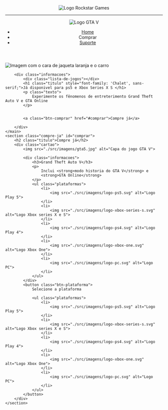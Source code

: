 <!DOCTYPE html>
<html lang="pt-BR">

<head>
    <meta charset="UTF-8">
    <meta name="viewport" content="width=device-width, initial-scale=1.0">
    <title>Big Site - Landing Page GTA</title>
    <link rel="shortcut icon" href="src/imagens/favicon.png" type="image/x-icon"/>
    <link rel="https://fonts.cdnfonts.com/css/chalet" href="stylesheet">
</head>
<body>
    <header class="cabecalho">
        <div class="logo">
            <img src="./src/imagens/logo-rockstar.svg" alt="Logo Rockstar Games">
            <hr>
            <img src="./src/imagens/logo-gta.svg" alt=" Logo GTA V">
            <div>
                <nav>
                    <ul class="menu">
                        <li>
                            <a href="#home">Home</a>
                        </li>
                        <li>
                            <a class="#comprar">Comprar</a>
                        </li>
                        <li>
                            <a href="https://support.rockstargames.com/categories/200013306" target="_blank">Suporte</a>
                        </li>
                    </ul>
                </nav>
    </header>
    <main class="home" id="home">
        <img class="imagem-fundo" src="./src/imagens/bg-main.png" alt="Imagem com o cara de jaqueta laranja e o carro ">

        <div class="informacoes">
            <div class="lista-de-jogos"></div>
            <h1 class="titulo" style="font-family: 'Chalet', sans-serif;">Já disponivel para ps5 e Xbox Series X S </h1>
            <p class="texto">
                Experimente os fênomenos de entreterimento Grand Theft Auto V e GTA Online
            </p>


            <a class="btn-comprar" href="#comprar">Compre já</a>

        </div>
    </main>
    <section class="compre-ja" id="comprar">
        <h2 class="titulo">Compre já</h2>
        <div class="cartao">
            <img src="./src/imagens/gta5.jpg" alt="Capa do jogo GTA V">

            <div class="informacoes">
                <h3>Grand Theft Auto V</h3>
                <p>
                    Inclui <strong>modo historia do GTA V</strong> e
                    <strong>GTA Online</strong>
                </p>
                <ul class="plataformas">
                    <li>
                        <img src="./src/imagens/logo-ps5.svg" alt="Logo Play 5">
                    </li>
                    <li>
                        <img src="./src/imagens/logo-xbox-series-s.svg" alt="Logo Xbox series X e S">
                    </li>
                    <li>
                        <img src="./src/imagens/logo-ps4.svg" alt="Logo Play 4">
                    </li>
                    <li>
                        <img src="./src/imagens/logo-xbox-one.svg" alt="Logo Xbox One">
                    </li>
                    <li>
                        <img src="./src/imagens/logo-pc.svg" alt="Logo PC">
                    </li>
                </ul>
            </div>
            <button class="btn-plataforma">
                Selecione a plataforma

                <ul class="plataformas">
                    <li>
                        <img src="./src/imagens/logo-ps5.svg" alt="Logo Play 5">
                    </li>
                    <li>
                        <img src="./src/imagens/logo-xbox-series-s.svg" alt="Logo Xbox series X e S">
                    </li>
                    <li>
                        <img src="./src/imagens/logo-ps4.svg" alt="Logo Play 4">
                    </li>
                    <li>
                        <img src="./src/imagens/logo-xbox-one.svg" alt="Logo Xbox One">
                    </li>
                    <li>
                        <img src="./src/imagens/logo-pc.svg" alt="Logo PC">
                    </li>
                </ul>
            </button>
        </div>
    </section>
</body>

</html>
